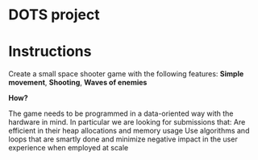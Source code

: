 # DOTS project

# Instructions
Create a small space shooter game with the following features:
**Simple movement**,
**Shooting**,
**Waves of enemies**

**How?**

The game needs to be programmed in a data-oriented way with the hardware in mind. In particular we are looking for submissions that:
Are efficient in their heap allocations and memory usage
Use algorithms and loops that are smartly done and minimize negative impact in the user experience when employed at scale
 
